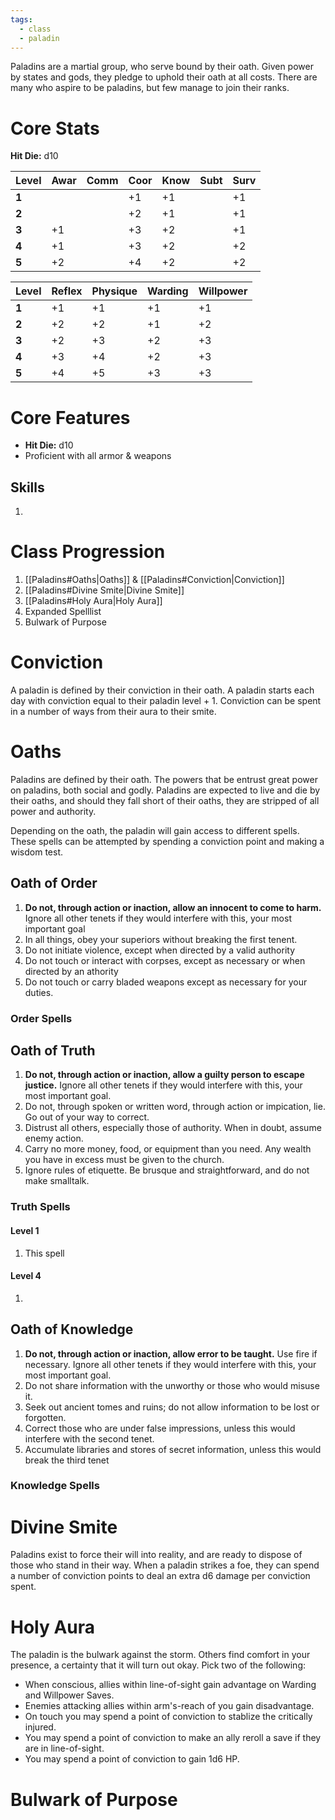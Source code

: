 ```yaml
---
tags:
  - class
  - paladin
---
```

Paladins are a martial group, who serve bound by their oath. Given power by states and gods, they pledge to uphold their oath at all costs. There are many who aspire to be paladins, but few manage to join their ranks.
# Core Stats
**Hit Die:** d10

| **Level** | Awar | Comm | Coor | Know | Subt | Surv |
| --------- | ---- | ---- | ---- | ---- | ---- | ---- |
| **1**     |      |      | +1   | +1   |      | +1   |
| **2**     |      |      | +2   | +1   |      | +1   |
| **3**     | +1   |      | +3   | +2   |      | +1   |
| **4**     | +1   |      | +3   | +2   |      | +2   |
| **5**     | +2   |      | +4   | +2   |      | +2   |

| **Level** | Reflex | Physique | Warding | Willpower |
| --------- | ------ | -------- | ------- | --------- |
| **1**     | +1     | +1       | +1      | +1        |
| **2**     | +2     | +2       | +1      | +2        |
| **3**     | +2     | +3       | +2      | +3        |
| **4**     | +3     | +4       | +2      | +3        |
| **5**     | +4     | +5       | +3      | +3        |
# Core Features
+ **Hit Die:** d10
+ Proficient with all armor & weapons
## Skills
1.

# Class Progression
1. [[Paladins#Oaths|Oaths]] & [[Paladins#Conviction|Conviction]]
2. [[Paladins#Divine Smite|Divine Smite]]
3. [[Paladins#Holy Aura|Holy Aura]]
4. Expanded Spelllist
5. Bulwark of Purpose
# Conviction
A paladin is defined by their conviction in their oath. A paladin starts each day with conviction equal to their paladin level + 1. Conviction can be spent in a number of ways from their aura to their smite.
# Oaths
Paladins are defined by their oath. The powers that be entrust great power on paladins, both social and godly. Paladins are expected to live and die by their oaths, and should they fall short of their oaths, they are stripped of all power and authority.

Depending on the oath, the paladin will gain access to different spells. These spells can be attempted by spending a conviction point and making a wisdom test.
## Oath of Order
1. **Do not, through action or inaction, allow an innocent to come to harm.** Ignore all other tenets if they would interfere with this, your most important goal
2. In all things, obey your superiors without breaking the first tenent.
3. Do not initiate violence, except when directed by a valid authority
4. Do not touch or interact with corpses, except as necessary or when directed by an athority
5. Do not touch or carry bladed weapons except as necessary for your duties.
### Order Spells

## Oath of Truth
1. **Do not, through action or inaction, allow a guilty person to escape justice.** Ignore all other tenets if they would interfere with this, your most important goal.
2. Do not, through spoken or written word, through action or impication, lie. Go out of your way to correct.
3. Distrust all others, especially those of authority. When in doubt, assume enemy action.
4. Carry no more money, food, or equipment than you need. Any wealth you have in excess must be given to the church.
5. Ignore rules of etiquette. Be brusque and straightforward, and do not make smalltalk.
### Truth Spells
#### Level 1
1. This spell
#### Level 4
1. 

## Oath of Knowledge
1. **Do not, through action or inaction, allow error to be taught.** Use fire if necessary. Ignore all other tenets if they would interfere with this, your most important goal.
2. Do not share information with the unworthy or those who would misuse it.
3. Seek out ancient tomes and ruins; do not allow information to be lost or forgotten.
4. Correct those who are under false impressions, unless this would interfere with the second tenet.
5. Accumulate libraries and stores of secret information, unless this would break the third tenet
### Knowledge Spells
# Divine Smite
Paladins exist to force their will into reality, and are ready to dispose of those who stand in their way. When a paladin strikes a foe, they can spend a number of conviction points to deal an extra d6 damage per conviction spent.
# Holy Aura
The paladin is the bulwark against the storm. Others find comfort in your presence, a certainty that it will turn out okay. Pick two of the following:
+ When conscious, allies within line-of-sight gain advantage on Warding and Willpower Saves.
+ Enemies attacking allies within arm's-reach of you gain disadvantage.
+ On touch you may spend a point of conviction to stablize the critically injured.
+ You may spend a point of conviction to make an ally reroll a save if they are in line-of-sight.
+ You may spend a point of conviction to gain 1d6 HP.
# Bulwark of Purpose